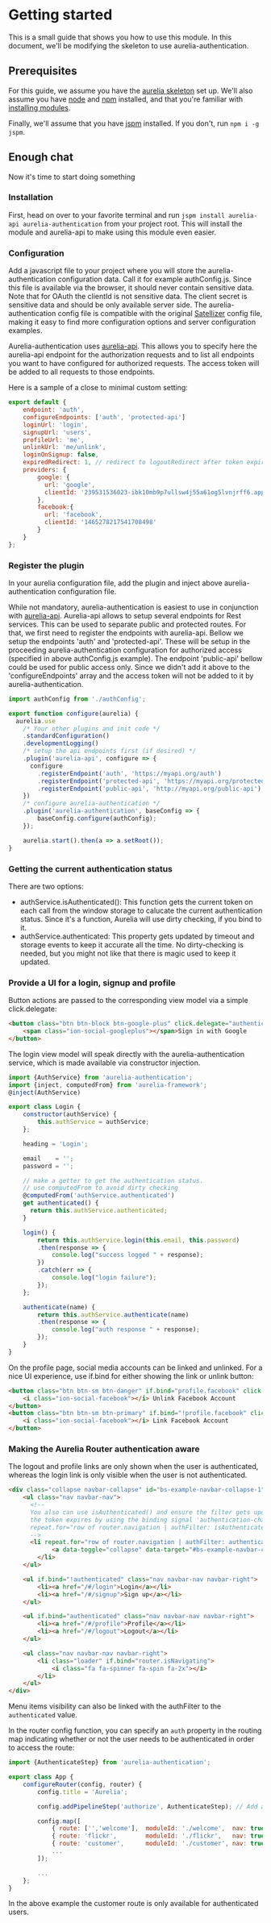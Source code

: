 # Getting started

This is a small guide that shows you how to use this module.
In this document, we'll be modifying the skeleton to use aurelia-authentication.

## Prerequisites

For this guide, we assume you have the [aurelia skeleton](https://github.com/aurelia/skeleton-navigation) set up.
We'll also assume you have [node](https://nodejs.org/en/) and [npm](https://www.npmjs.com/) installed, and that you're familiar with [installing modules](https://docs.npmjs.com/).

Finally, we'll assume that you have [jspm](http://jspm.io) installed. If you don't, run `npm i -g jspm`.

## Enough chat

Now it's time to start doing something

### Installation

First, head on over to your favorite terminal and run `jspm install aurelia-api aurelia-authentication` from your project root. This will install the module and aurelia-api to make using this module even easier.

### Configuration

Add a javascript file to your project where you will store the aurelia-authentication configuration data. Call it for example authConfig.js.
Since this file is available via the browser, it should never contain sensitive data. Note that for OAuth the clientId is not sensitive data. The client secret is sensitive data and should be only available server side. The aurelia-authentication config file is compatible with the original [Satellizer](https://github.com/sahat/satellizer/) config file, making it easy to find more configuration options and server configuration examples.

Aurelia-authentication uses [aurelia-api](https://github.com/SpoonX/aurelia-api). This allows you to specify here the aurelia-api endpoint for the authorization requests and to list all endpoints you want to have configured for authorized requests. The access token will be added to all requests to those endpoints.

Here is a sample of a close to minimal custom setting:

```js
export default {
    endpoint: 'auth',
    configureEndpoints: ['auth', 'protected-api']
    loginUrl: 'login',  
    signupUrl: 'users',
    profileUrl: 'me',
    unlinkUrl: 'me/unlink',
    loginOnSignup: false,
    expiredRedirect: 1, // redirect to logoutRedirect after token expiration
    providers: {
        google: {
          url: 'google',
          clientId: '239531536023-ibk10mb9p7ullsw4j55a61og5lvnjrff6.apps.googleusercontent.com'
        },
        facebook:{
          url: 'facebook',
          clientId: '1465278217541708498'
        }
    }
};
```

### Register the plugin

In your aurelia configuration file, add the plugin and inject above aurelia-authentication configuration file.

While not mandatory, aurelia-authentication is easiest to use in conjunction with [aurelia-api](https://github.com/SpoonX/aurelia-api). Aurelia-api allows to setup several endpoints for Rest services. This can be used to separate public and protected routes. For that, we first need to register the endpoints with aurelia-api. Bellow we setup the endpoints 'auth' and 'protected-api'. These will be setup in the proceeding aurelia-authentication configuration for authorized access (specified in above authConfig.js example). The endpoint 'public-api' bellow could be used for public access only. Since we didn't add it above to the 'configureEndpoints' array and the access token will not be added to it by aurelia-authentication.

```js
import authConfig from './authConfig';

export function configure(aurelia) {
  aurelia.use
    /* Your other plugins and init code */
    .standardConfiguration()
    .developmentLogging()    
    /* setup the api endpoints first (if desired) */
    .plugin('aurelia-api', configure => {
      configure
        .registerEndpoint('auth', 'https://myapi.org/auth')
        .registerEndpoint('protected-api', 'https://myapi.org/protected-api')
        .registerEndpoint('public-api', 'http://myapi.org/public-api');
    })
    /* configure aurelia-authentication */
    .plugin('aurelia-authentication', baseConfig => {
        baseConfig.configure(authConfig);
    });

    aurelia.start().then(a => a.setRoot());
}
```

### Getting the current authentication status

There are two options:

* authService.isAuthenticated(): This function gets the current token on each call from the window storage to calucate the current authentication status. Since it's a function, Aurelia will use dirty checking, if you bind to it.
* authService.authenticated: This property gets updated by timeout and storage events to keep it accurate all the time. No dirty-checking is needed, but you might not like that there is magic used to keep it updated.

### Provide a UI for a login, signup and profile

Button actions are passed to the corresponding view model via a simple click.delegate:

```html
<button class="btn btn-block btn-google-plus" click.delegate="authenticate('google')">
    <span class="ion-social-googleplus"></span>Sign in with Google
</button>
```

The login view model will speak directly with the aurelia-authentication service, which is made available via constructor injection.

```js
import {AuthService} from 'aurelia-authentication';
import {inject, computedFrom} from 'aurelia-framework';
@inject(AuthService)

export class Login {
    constructor(authService) {
        this.authService = authService;
    };

    heading = 'Login';

    email    = '';
    password = '';

    // make a getter to get the authentication status.
    // use computedFrom to avoid dirty checking
    @computedFrom('authService.authenticated')
    get authenticated() {
      return this.authService.authenticated;
    }

    login() {
        return this.authService.login(this.email, this.password)
        .then(response => {
            console.log("success logged " + response);
        })
        .catch(err => {
            console.log("login failure");
        });
    };

    authenticate(name) {
        return this.authService.authenticate(name)
        .then(response => {
            console.log("auth response " + response);
        });
    }
}
```

On the profile page, social media accounts can be linked and unlinked. For a nice UI experience, use  if.bind for either showing the link or unlink button:

```html
<button class="btn btn-sm btn-danger" if.bind="profile.facebook" click.delegate="unlink('facebook')">
    <i class="ion-social-facebook"></i> Unlink Facebook Account
</button>
<button class="btn btn-sm btn-primary" if.bind="!profile.facebook" click.delegate="link('facebook')">
    <i class="ion-social-facebook"></i> Link Facebook Account
</button>
```

### Making the Aurelia Router authentication aware

The logout and profile links are only shown when the user is authenticated, whereas the login link is only visible when the user is not authenticated.

```html
<div class="collapse navbar-collapse" id="bs-example-navbar-collapse-1">
    <ul class="nav navbar-nav">
      <!--
      You also can use isAuthenticated() and ensure the filter gets updated when
      the token expires by using the binding signal 'authentication-change'.
      repeat.for="row of router.navigation | authFilter: isAuthenticated  & signal: 'authentication-change
      -->
      <li repeat.for="row of router.navigation | authFilter: authenticated" class="${row.isActive ? 'active' : ''}">
            <a data-toggle="collapse" data-target="#bs-example-navbar-collapse-1.in" href.bind="row.href">${row.title}</a>
        </li>
    </ul>

    <ul if.bind="!authenticated" class="nav navbar-nav navbar-right">
        <li><a href="/#/login">Login</a></li>
        <li><a href="/#/signup">Sign up</a></li>
    </ul>

    <ul if.bind="authenticated" class="nav navbar-nav navbar-right">
        <li><a href="/#/profile">Profile</a></li>
        <li><a href="/#/logout">Logout</a></li>
    </ul>

    <ul class="nav navbar-nav navbar-right">
        <li class="loader" if.bind="router.isNavigating">
            <i class="fa fa-spinner fa-spin fa-2x"></i>
        </li>
    </ul>
</div>
```

Menu items visibility can also be linked with the authFilter to the `authenticated` value.

In the router config function, you can specify an `auth` property in the routing map indicating whether or not the user needs to be authenticated in order to access the route:

```js
import {AuthenticateStep} from 'aurelia-authentication';

export class App {
    configureRouter(config, router) {
        config.title = 'Aurelia';

        config.addPipelineStep('authorize', AuthenticateStep); // Add a route filter so only authenticated uses are authorized to access some routes

        config.map([
            { route: ['','welcome'],  moduleId: './welcome',  nav: true, title: 'Welcome' },
            { route: 'flickr',        moduleId: './flickr',   nav: true, title: 'Flickr' },
            { route: 'customer',      moduleId: './customer', nav: true, title: 'CRM', auth: true },
            ...
        ]);

        ...
    };
}
```

In the above example the customer route is only available for authenticated users.
